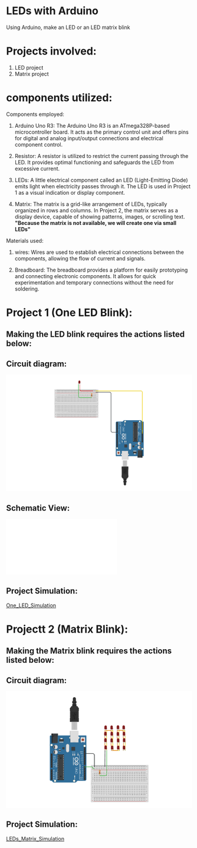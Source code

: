 # LEDs with Arduino
Using Arduino, make an LED or an LED matrix blink
# Projects involved:
   1. LED project
   2. Matrix project
# components utilized:
   Components employed: 
   
  1. Arduino Uno R3: 
     The Arduino Uno R3 is an ATmega328P-based microcontroller board. It acts as the primary control unit and offers pins for digital and analog input/output connections and electrical component control.
     
  2. Resistor:
     A resistor is utilized to restrict the current passing through the LED. It provides optimal functioning and safeguards the LED from excessive current.

  3. LEDs:
     A little electrical component called an LED (Light-Emitting Diode) emits light when electricity passes through it. The LED is used in Project 1 as a visual indication or display component.
  4. Matrix:
     The matrix is a grid-like arrangement of LEDs, typically organized in rows and columns. In Project 2, the matrix serves as a display device, capable of showing patterns, images, or scrolling text. 
   **"Because the matrix is ​​not available, we will create one via small LEDs"**

   Materials used:
   1. wires:
     Wires are used to establish electrical connections between the components, allowing the flow of current and signals.
     
  2. Breadboard:
     The breadboard provides a platform for easily prototyping and connecting electronic components. It allows for quick experimentation and temporary connections without the need for soldering.

     
# Project 1 (One LED Blink):

## Making the LED blink requires the actions listed below:

## Circuit diagram:

 ![photo](OneLed.png)

## Schematic View:

 ![photo](One_led.pdf)

## Project Simulation:

   [One_LED_Simulation](https://www.tinkercad.com/things/9RqAp2i8Kv1)

# Projectt 2 (Matrix Blink):

## Making the Matrix blink requires the actions listed below:

## Circuit diagram:

 ![photo](Leds_Matrix.png)
## Project Simulation:

   [LEDs_Matrix_Simulation](https://www.tinkercad.com/things/gbCONzobMt5)
